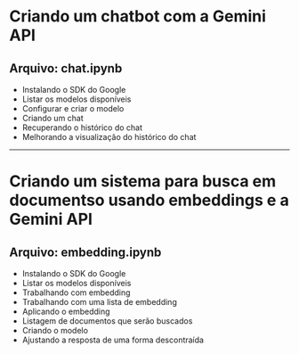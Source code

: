 # Criando um chatbot com a Gemini API
## Arquivo: chat.ipynb
- Instalando o SDK do Google
- Listar os modelos disponíveis
- Configurar e criar o modelo
- Criando um chat
- Recuperando o histórico do chat
- Melhorando a visualização do histórico do chat

------------

# Criando um sistema para busca em documentso usando embeddings e a Gemini API
## Arquivo: embedding.ipynb
- Instalando o SDK do Google
- Listar os modelos disponíveis
- Trabalhando com embedding
- Trabalhando com uma lista de embedding
- Aplicando o embedding
- Listagem de documentos que serão buscados
- Criando o modelo
- Ajustando a resposta de uma forma descontraída
